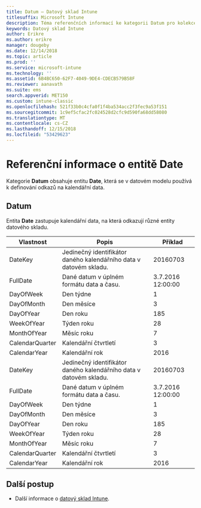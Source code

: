 ```yaml
---
title: Datum – Datový sklad Intune
titlesuffix: Microsoft Intune
description: Téma referenčních informací ke kategorii Datum pro kolekce entit v rozhraní API datového skladu Intune
keywords: Datový sklad Intune
author: Erikre
ms.author: erikre
manager: dougeby
ms.date: 12/14/2018
ms.topic: article
ms.prod: ''
ms.service: microsoft-intune
ms.technology: ''
ms.assetid: 6B4BC650-62F7-4049-9DE4-CDECB579B58F
ms.reviewer: aanavath
ms.suite: ems
search.appverid: MET150
ms.custom: intune-classic
ms.openlocfilehash: 521f33b0c4cfa0f1f4ba534acc2f3fec9a53f151
ms.sourcegitcommit: 1c9ef5cfac2fc024528d2cfc9d590fa68dd58080
ms.translationtype: MT
ms.contentlocale: cs-CZ
ms.lasthandoff: 12/15/2018
ms.locfileid: "53429623"
---
```

# <a name="reference-for-date-entity"></a>Referenční informace o entitě Date

Kategorie **Datum** obsahuje entitu **Date**, která se v datovém modelu používá k definování odkazů na kalendářní data.

## <a name="date"></a>Datum

Entita **Date** zastupuje kalendářní data, na která odkazují různé entity datového skladu.


|    Vlastnost     |                      Popis                       |       Příklad        |
|-----------------|--------------------------------------------------------|----------------------|
|     DateKey     | Jedinečný identifikátor daného kalendářního data v datovém skladu. |       20160703       |
|    FullDate     |    Dané datum v úplném formátu data a času.     | 3.7.2016 12:00:00 |
|    DayOfWeek    |                      Den týdne                       |          1           |
|   DayOfMonth    |                      Den měsíce                      |          3           |
|    DayOfYear    |                      Den roku                       |         185          |
|   WeekOfYear    |                      Týden roku                      |          28          |
|   MonthOfYear   |                   Měsíc roku                    |          7           |
| CalendarQuarter |                    Kalendářní čtvrtletí                    |          3           |
|  CalendarYear   |                     Kalendářní rok                      |         2016         |
|     DateKey     | Jedinečný identifikátor daného kalendářního data v datovém skladu. |       20160703       |
|    FullDate     |    Dané datum v úplném formátu data a času.     | 3.7.2016 12:00:00 |
|    DayOfWeek    |                      Den týdne                       |          1           |
|   DayOfMonth    |                      Den měsíce                      |          3           |
|    DayOfYear    |                      Den roku                       |         185          |
|   WeekOfYear    |                      Týden roku                      |          28          |
|   MonthOfYear   |                   Měsíc roku                    |          7           |
| CalendarQuarter |                    Kalendářní čtvrtletí                    |          3           |
|  CalendarYear   |                     Kalendářní rok                      |         2016         |

## <a name="next-steps"></a>Další postup

- Další informace o [datový sklad Intune](reports-nav-create-intune-reports.md).